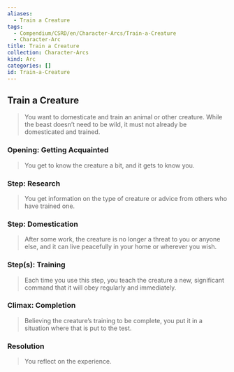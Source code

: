 ```yaml
---
aliases:
  - Train a Creature
tags:
  - Compendium/CSRD/en/Character-Arcs/Train-a-Creature
  - Character-Arc
title: Train a Creature
collection: Character-Arcs
kind: Arc
categories: []
id: Train-a-Creature
---
```

## Train a Creature  
>You want to domesticate and train an animal or other creature. While the beast doesn’t need to be wild, it must not already be domesticated and trained.  
### Opening: Getting Acquainted    
>You get to know the creature a bit, and it gets to know you.  
### Step: Research    
>You get information on the type of creature or advice from others who have trained one.  
### Step: Domestication    
>After some work, the creature is no longer a threat to you or anyone else, and it can live peacefully in your home or wherever you wish.  
### Step(s): Training    
>Each time you use this step, you teach the creature a new, significant command that it will obey regularly and immediately.  
### Climax: Completion    
>Believing the creature’s training to be complete, you put it in a situation where that is put to the test.   
### Resolution    
>You reflect on the experience.

